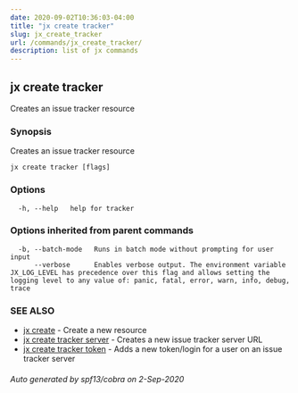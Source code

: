 ```yaml
---
date: 2020-09-02T10:36:03-04:00
title: "jx create tracker"
slug: jx_create_tracker
url: /commands/jx_create_tracker/
description: list of jx commands
---
```

## jx create tracker

Creates an issue tracker resource

### Synopsis

Creates an issue tracker resource

```
jx create tracker [flags]
```

### Options

```
  -h, --help   help for tracker
```

### Options inherited from parent commands

```
  -b, --batch-mode   Runs in batch mode without prompting for user input
      --verbose      Enables verbose output. The environment variable JX_LOG_LEVEL has precedence over this flag and allows setting the logging level to any value of: panic, fatal, error, warn, info, debug, trace
```

### SEE ALSO

* [jx create](/commands/jx_create/)  - Create a new resource
* [jx create tracker server](/commands/jx_create_tracker_server/)  - Creates a new issue tracker server URL
* [jx create tracker token](/commands/jx_create_tracker_token/)  - Adds a new token/login for a user on an issue tracker server

###### Auto generated by spf13/cobra on 2-Sep-2020
